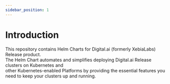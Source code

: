```yaml
---
sidebar_position: 1
---
```


# Introduction

This repository contains Helm Charts for Digital.ai (formerly XebiaLabs) Release product. <br/>
The Helm Chart automates and simplifies deploying Digital.ai Release clusters on Kubernetes and <br/> 
other Kubernetes-enabled Platforms by providing the essential features you need to keep your clusters up and running. <br/>
